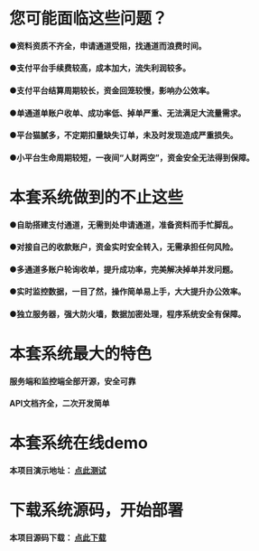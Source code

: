 
# 您可能面临这些问题？
#### ●资料资质不齐全，申请通道受阻，找通道而浪费时间。

#### ●支付平台手续费较高，成本加大，流失利润较多。

#### ●支付平台结算周期较长，资金回笼较慢，影响办公效率。

#### ●单通道单账户收单、成功率低、掉单严重、无法满足大流量需求。

#### ●平台猫腻多，不定期扣量缺失订单，未及时发现造成严重损失。

#### ●小平台生命周期较短，一夜间“人财两空”，资金安全无法得到保障。

# 本套系统做到的不止这些 

#### ●自助搭建支付通道，无需到处申请通道，准备资料而手忙脚乱。

#### ●对接自己的收款账户，资金实时安全转入，无需承担任何风险。

#### ●多通道多账户轮询收单，提升成功率，完美解决掉单并发问题。

#### ●实时监控数据，一目了然，操作简单易上手，大大提升办公效率。

#### ●独立服务器，强大防火墙，数据加密处理，程序系统安全有保障。 

# 本套系统最大的特色
#### 服务端和监控端全部开源，安全可靠
#### API文档齐全，二次开发简单
  


# 本套系统在线demo
#### 本项目演示地址： [点此测试](http://espay.jmkeji.net)



# 下载系统源码，开始部署
#### 本项目源码下载： [点此下载](http://espay.jmkeji.net)



